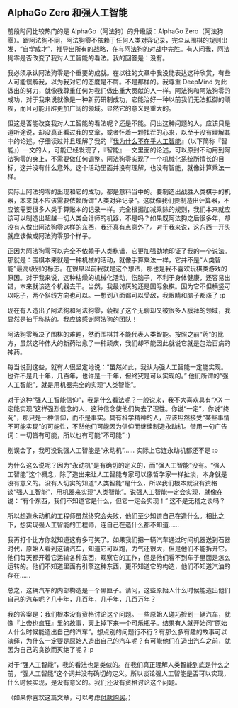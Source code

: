 <div class="inner">
<h2>AlphaGo Zero 和强人工智能</h2>
<p>前段时间比较热门的是 AlphaGo（阿法狗）的升级版：AlphaGo Zero（阿法狗零）。跟阿法狗不同，阿法狗零不依赖于任何人类对弈记录，完全从围棋的规则出发，“自学成才”，推导出所有的战略，在与阿法狗的对战中完胜。有人问我，阿法狗零是否改变了我对人工智能的看法。我的回答是：没有。</p>
<p>我必须承认阿法狗零是个重要的成就。在以往的文章中我没能表达这种欣赏，有些人可能误解我，以为我对它的态度是不屑。不是那样的。我尊重 DeepMind 为此做出的努力，就像我尊重任何为我们做出重大贡献的人一样。阿法狗和阿法狗零的成功，对于我来说就像是一种新药研制成功，它能治好一种以前我们无法抵御的顽疾，而且可能开辟更加广阔的领域。显然它的意义是重大的。</p>
<p>但这是否能改变我对人工智能的看法呢？还是不能。问出这种问题的人，应该只是道听途说，却没真正看过我的文章，或者怀着一颗找茬的心来，以至于没有理解其中的论述。仔细读过并且理解了我的『<a href="http://www.yinwang.org/blog-cn/2017/04/23/ai">我为什么不在乎人工智能</a>』（以下简称『智能』）一文的人，可能已经发现了，『智能』一文里面的论述，可以原封不动用到阿法狗零的身上，不需要做任何调整。阿法狗零实现了一个机械化系统所擅长的目标，这并没有什么意外。这个活动里面并没有理解，也没有智能，就像计算乘法一样。</p>
<p>实际上阿法狗零的出现和它的成功，都是意料当中的。要制造出战胜人类棋手的机器，本来就不应该需要依赖所谓“人类对弈记录”。这就像我们要制造出计算器，不应该需要很多人类手算账本的记录一样。完全根据加减乘除的规则，我们本来就应该可以制造出超越一切人类会计师的机器，不是吗？如果既阿法狗之后很多年，却没有人做出阿法狗零这样的东西，我还真有点意外了。对于我来说，这东西一开头就应该做成阿法狗零那个样子。</p>
<p>正因为阿法狗零可以完全不依赖于人类棋谱，它更加强劲地印证了我的一个说法。那就是：围棋本来就是一种机械的活动，就像手算乘法一样，它并不是“人类智能”最高级别的标志。在很早以前我就是这个想法，那也是我不喜欢玩棋类游戏的原因。对于我来说，这种枯燥的机械化活动，伤脑子，不利于身体健康，还容易出错，本来就该造个机器去干。当然，我最讨厌的还是国际象棋。因为它不但横竖可以吃子，两个斜线方向也可以。一想到八面都可以受敌，我眼睛和脑子都涨了 :p</p>
<p>现在有人造出了阿法狗和阿法狗零，藐视了这个无聊却又被很多人膜拜的领域，我显然是拍手称快的。我应该感谢阿法狗的团队！</p>
<p>阿法狗零解决了围棋的难题，然而围棋并不能代表人类智能。按照之前“药”的比方，虽然这种伟大的新药治愈了一种顽疾，我们却不能因此就说它就是包治百病的神药。</p>
<p>每当说到这些，就有人很坚定地说：“虽然如此，我认为强人工智能一定能实现。也许不是几十年，几百年，也许是一千年，但终究是可以实现的。” 他们所谓的“强人工智能”，就是用机器完全的实现“人类智能”。</p>
<p>对于这种“强人工智能信仰”，我是什么看法呢？一般说来，我不大喜欢具有“XX 一定能实现”这样强烈信念的人，这种信念使他们失去了理性。你说“一定”，你说“终究”，那只是一种信仰，而不是事实。具有科学精神的人，应该坦然接受“某些事情不可能实现”的可能性，不然他们可能因为信仰而继续制造永动机。借用一句广告词：一切皆有可能，所以也有可能“不可能” :)</p>
<p>别误会了，我可没说强人工智能是“永动机”…… 实际上它连永动机都还不是 :p</p>
<p>为什么这么说呢？因为“永动机”是有确切的定义的，而“强人工智能”没有。“强人工智能”这个概念，除了造出来让人工智能专家可以像哲学家一样扯淡，本身就是没有意义的。没有人切实的知道“人类智能”是什么，所以我们根本就没有资格谈“强人工智能”，用机器来实现“人类智能”。说强人工智能一定会实现，就像在说：“有个东西，我们不知道它是什么，但它一定会实现！” 这不是无稽之谈吗？</p>
<p>所以想造永动机的工程师虽然终究会失败，他们至少知道自己在造什么。相比之下，想实现强人工智能的工程师，连自己在造什么都不知道……</p>
<p>我再打个比方你就知道这有多可笑了。如果我们把一辆汽车通过时间机器送到石器时代，原始人看到这辆汽车，知道它可以跑，力气还很大，但是他们不能拆开它。他们每天都开着它运输各种东西，观察它的工作，但是他们看不到车子里面是怎么运转的。他们不知道里面有引擎这种东西，更不知道它的构造，他们不知道汽油的存在……</p>
<p>总之，这辆汽车的内部构造是一个黑匣子。请问，这些原始人什么时候能造出他们自己的汽车呢？几十年，几百年，几千年，几百万年？</p>
<p>我的答案是：我们根本没有资格讨论这个问题。一些原始人碰巧捡到一辆汽车，就像『<a href="https://baike.baidu.com/item/上帝也疯狂/870981">上帝也疯狂</a>』里的故事，天上掉下来一个可乐瓶子。结果有人就开始问“原始人什么时候能造出自己的汽车”。想点别的问题行不行？有那么多有趣的故事可以演绎，为什么一定要是原始人造出自己的汽车呢？有可能他们在造出汽车之前，就因为自己的贪欲而灭绝了呢？:p</p>
<p>对于“强人工智能”，我的看法也是类似的。在我们真正理解人类智能到底是什么之前，“强人工智能”这个词并没有确切的定义。所以谈论强人工智能是否可以实现，什么时候实现，是没有意义的。我们还没有资格讨论这个问题。</p>
<p>（如果你喜欢这篇文章，可以考虑<a href="http://www.yinwang.org/blog-cn/2016/04/13/pay-blog">付款购买</a>。）</p>
</div>
<!--
<div class="ad-banner" style="margin-top: 5px">
<script async src="//pagead2.googlesyndication.com/pagead/js/adsbygoogle.js"></script>
<ins class="adsbygoogle"
                    style="display:inline-block;width:100%;height:90px"
                    data-ad-client="ca-pub-1331524016319584"
                    data-ad-slot="6657867155"></ins>
<script>(adsbygoogle = window.adsbygoogle || []).push({});</script>
</div>
<script data-ad-client="ca-pub-1331524016319584" async
            src="https://pagead2.googlesyndication.com/pagead/js/adsbygoogle.js">
</script>
        -->
    